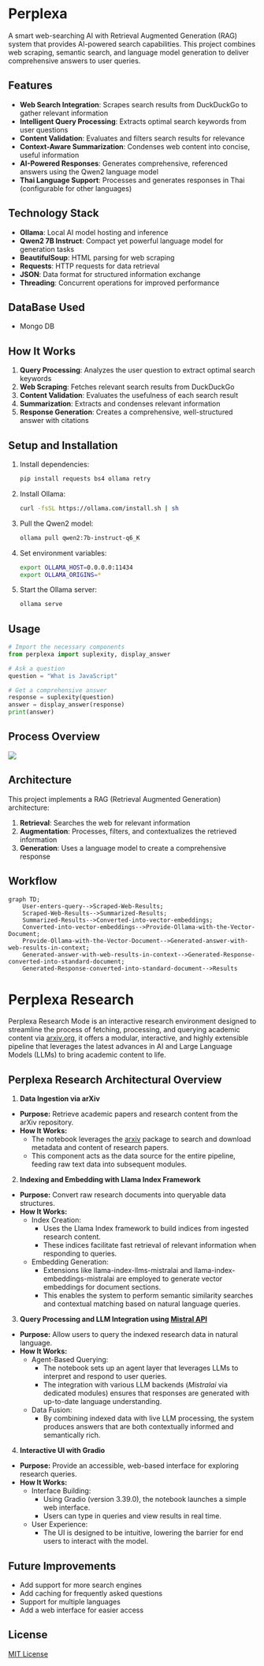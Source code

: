 # Perplexa

A smart web-searching AI with Retrieval Augmented Generation (RAG) system that provides AI-powered search capabilities. This project combines web scraping, semantic search, and language model generation to deliver comprehensive answers to user queries.

## Features

- **Web Search Integration**: Scrapes search results from DuckDuckGo to gather relevant information
- **Intelligent Query Processing**: Extracts optimal search keywords from user questions
- **Content Validation**: Evaluates and filters search results for relevance
- **Context-Aware Summarization**: Condenses web content into concise, useful information
- **AI-Powered Responses**: Generates comprehensive, referenced answers using the Qwen2 language model
- **Thai Language Support**: Processes and generates responses in Thai (configurable for other languages)

## Technology Stack

- **Ollama**: Local AI model hosting and inference
- **Qwen2 7B Instruct**: Compact yet powerful language model for generation tasks
- **BeautifulSoup**: HTML parsing for web scraping
- **Requests**: HTTP requests for data retrieval
- **JSON**: Data format for structured information exchange
- **Threading**: Concurrent operations for improved performance

## DataBase Used
- Mongo DB
  
## How It Works

1. **Query Processing**: Analyzes the user question to extract optimal search keywords
2. **Web Scraping**: Fetches relevant search results from DuckDuckGo
3. **Content Validation**: Evaluates the usefulness of each search result
4. **Summarization**: Extracts and condenses relevant information
5. **Response Generation**: Creates a comprehensive, well-structured answer with citations

## Setup and Installation

1. Install dependencies:
   ```bash
   pip install requests bs4 ollama retry
   ```

2. Install Ollama:
   ```bash
   curl -fsSL https://ollama.com/install.sh | sh
   ```

3. Pull the Qwen2 model:
   ```bash
   ollama pull qwen2:7b-instruct-q6_K
   ```

4. Set environment variables:
   ```bash
   export OLLAMA_HOST=0.0.0.0:11434
   export OLLAMA_ORIGINS=*
   ```

5. Start the Ollama server:
   ```bash
   ollama serve
   ```

## Usage

```python
# Import the necessary components
from perplexa import suplexity, display_answer

# Ask a question
question = "What is JavaScript"

# Get a comprehensive answer
response = suplexity(question)
answer = display_answer(response)
print(answer)
```
## Process Overview
<img src="https://github.com/sayan112207/Perplexa/blob/main/perplexa-process.jpg?raw=true"/>

## Architecture

This project implements a RAG (Retrieval Augmented Generation) architecture:

1. **Retrieval**: Searches the web for relevant information
2. **Augmentation**: Processes, filters, and contextualizes the retrieved information
3. **Generation**: Uses a language model to create a comprehensive response

## Workflow
```mermaid
graph TD;
    User-enters-query-->Scraped-Web-Results;
    Scraped-Web-Results-->Summarized-Results;
    Summarized-Results-->Converted-into-vector-embeddings;
    Converted-into-vector-embeddings-->Provide-Ollama-with-the-Vector-Document;
    Provide-Ollama-with-the-Vector-Document-->Generated-answer-with-web-results-in-context;
    Generated-answer-with-web-results-in-context-->Generated-Response-converted-into-standard-document;
    Generated-Response-converted-into-standard-document-->Results
```

# Perplexa Research

Perplexa Research Mode is an interactive research environment designed to streamline the process of fetching, processing, and querying academic content via [arxiv.org](http://arxiv.org/), it offers a modular, interactive, and highly extensible pipeline that leverages the latest advances in AI and Large Language Models (LLMs) to bring academic content to life.

## Perplexa Research Architectural Overview
1. **Data Ingestion via arXiv**
- **Purpose:** Retrieve academic papers and research content from the arXiv repository.
- **How It Works:**
  - The notebook leverages the [arxiv](https://pypi.org/project/arxiv/) package to search and download metadata and content of research papers.
  - This component acts as the data source for the entire pipeline, feeding raw text data into subsequent modules.

2. **Indexing and Embedding with Llama Index Framework**
- **Purpose:** Convert raw research documents into queryable data structures.
- **How It Works:**
  - Index Creation:
    - Uses the Llama Index framework to build indices from ingested research content.
    - These indices facilitate fast retrieval of relevant information when responding to queries.
  - Embedding Generation:
    - Extensions like llama-index-llms-mistralai and llama-index-embeddings-mistralai are employed to generate vector embeddings for document sections.
    - This enables the system to perform semantic similarity searches and contextual matching based on natural language queries.

3. **Query Processing and LLM Integration using [Mistral API](https://docs.mistral.ai/api/)**
- **Purpose:** Allow users to query the indexed research data in natural language.
- **How It Works:**
  - Agent-Based Querying:
    - The notebook sets up an agent layer that leverages LLMs to interpret and respond to user queries.
    - The integration with various LLM backends (*Mistralai* via dedicated modules) ensures that responses are generated with up-to-date language understanding.
  - Data Fusion:
    - By combining indexed data with live LLM processing, the system produces answers that are both contextually informed and semantically rich.

4. **Interactive UI with Gradio**
- **Purpose:** Provide an accessible, web-based interface for exploring research queries.
- **How It Works:**
  - Interface Building:
    - Using Gradio (version 3.39.0), the notebook launches a simple web interface.
    - Users can type in queries and view results in real time.
  - User Experience:
    - The UI is designed to be intuitive, lowering the barrier for end users to interact with the model.


## Future Improvements

- Add support for more search engines
- Add caching for frequently asked questions
- Support for multiple languages
- Add a web interface for easier access

## License

[MIT License](LICENSE)
